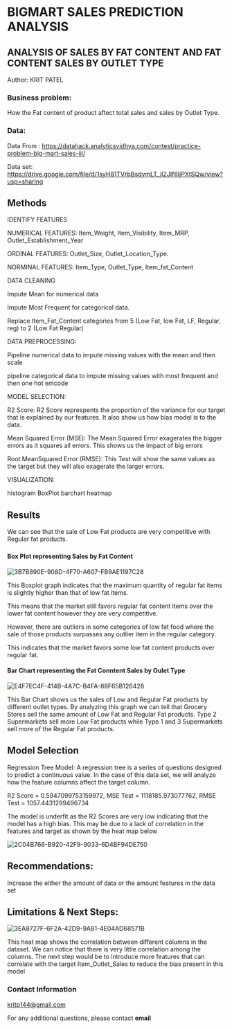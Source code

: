# BIGMART SALES PREDICTION ANALYSIS
## ANALYSIS OF SALES BY FAT CONTENT AND FAT CONTENT SALES BY OUTLET TYPE  

Author: KRIT PATEL 

### Business problem:

How the Fat content of product aftect total sales and sales by Outlet Type.


### Data:
Data From : https://datahack.analyticsvidhya.com/contest/practice-problem-big-mart-sales-iii/

Data set: https://drive.google.com/file/d/1syH81TVrbBsdymLT_jl2JIf6IjPXtSQw/view?usp=sharing

## Methods

IDENTIFY FEATURES

NUMERICAL FEATURES: Item_Weight, Item_Visibility, Item_MRP, Outlet_Establishment_Year


ORDINAL FEATURES: Outlet_Size, Outlet_Location_Type. 


NORMINAL FEATURES: Item_Type, Outlet_Type, Item_fat_Content

DATA CLEANING

Impute Mean for numerical data

Impute Most Frequent for categorical data. 

Replace Item_Fat_Content categories from 5 (Low Fat, low Fat, LF, Regular, reg) to 2 (Low Fat Regular)

DATA PREPROCESSING:

Pipeline numerical data to impute missing values with the mean and then scale

pipeline categorical data to impute missing values with most frequent and then one hot emcode

MODEL SELECTION:

R2 Score: R2 Score represpents the proportion of the variance for our target that is explained by our features. It also show us how bias model is to the data. 


Mean Squared Error (MSE): The Mean Squared Error exagerates the bigger errors as it squares all errors. This shows us the impact of big errors


Root MeanSquared Error (RMSE): This Test will show the same values as the target but they will also exagerate the larger errors.

VISUALIZATION:

histogram
BoxPlot
barchart
heatmap

## Results
We can see that the sale of Low Fat products are very competitive with Regular fat products. 
### 


#### Box Plot representing Sales by Fat Content
![3B7B890E-908D-4F70-A607-FB9AE1197C28](https://user-images.githubusercontent.com/103543062/170676767-c2464906-271c-4334-bd51-7d99a654c634.png)

This Boxplot graph indicates that the maximum quantity of regular fat items is slightly higher than that of low fat items.

This means that the market still favors regular fat content items over the lower fat content however they are very competitive. 

 However, there are outliers in some categories of low fat food where the sale of those products surpasses any outlier item in the regular category.

 This indicates that the market favors some low fat content products over regular fat.
 

#### Bar Chart representing the Fat Conntent Sales by Oulet Type
![E4F7EC4F-414B-4A7C-B4FA-88F65B126428](https://user-images.githubusercontent.com/103543062/170677269-a8967c08-1f25-4f9a-a362-a856cb890caa.png)

This Bar Chart shows us the sales of Low and Regular Fat products by different outlet types. By analyzing this graph we can tell that Grocery Stores sell the same amount of Low Fat and Regular Fat products. Type 2 Supermarkets sell more Low Fat products while Type 1 and 3 Supermarkets sell more of the Regular Fat products.

## Model Selection

Regression Tree Model: A regression tree is a series of questions designed to predict a continuous value. In the case of this data set, we will analyze how the feature columns affect the target column.


R2 Score = 0.5947099753159972, MSE Test = 1118185.973077762, RMSE Test = 1057.4431299496734

The model is underfit as the R2 Scores are very low indicating that the model has a high bias. This may be due to a lack of correlation in the features and target as shown by the heat map below

![2C04B766-B920-42F9-9033-6D4BF94DE750](https://user-images.githubusercontent.com/103543062/170680844-6f0a2b04-fe32-4e34-8ee2-48d4940af733.png)


## Recommendations:

Increase the either the amount of data or the amount features in the data set


## Limitations & Next Steps:

![3EA8727F-6F2A-42D9-9A81-4E04AD68571B](https://user-images.githubusercontent.com/103543062/170681717-93aefb15-b81b-42f9-b358-2c88dba688a3.png)

This heat map shows the correlation between different columns in the dataset. We can notice that there is very little correlation among the columns. The next step would be to introduce more features that can correlate with the target Item_Outlet_Sales to reduce the bias present in this model

### Contact Information
kritp144@gmail.com


For any additional questions, please contact **email**
